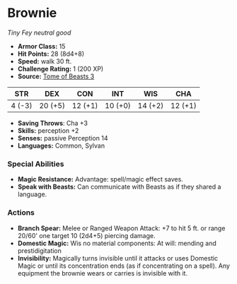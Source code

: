 # Brownie

*Tiny* *Fey* *neutral good*

- **Armor Class:** 15
- **Hit Points:** 28 (8d4+8)
- **Speed:** walk 30 ft.
- **Challenge Rating:** 1 (200 XP)
- **Source:** [Tome of Beasts 3](https://koboldpress.com/kpstore/product/tome-of-beasts-2-for-5th-edition/)

| STR | DEX | CON | INT | WIS | CHA |
| --- | --- | --- | --- | --- | --- |
| 4 (-3) | 20 (+5) | 12 (+1) | 10 (+0) | 14 (+2) | 12 (+1) |

- **Saving Throws**: Cha +3
- **Skills:** perception +2
- **Senses:** passive Perception 14
- **Languages:** Common, Sylvan
### Special Abilities
- **Magic Resistance:** Advantage: spell/magic effect saves.
- **Speak with Beasts:** Can communicate with Beasts as if they shared a language.
### Actions
- **Branch Spear:** Melee or Ranged Weapon Attack: +7 to hit 5 ft. or range 20/60' one target 10 (2d4+5) piercing damage.
- **Domestic Magic:** Wis no material components: At will: mending and prestidigitation
- **Invisibility:** Magically turns invisible until it attacks or uses Domestic Magic or until its concentration ends (as if concentrating on a spell). Any equipment the brownie wears or carries is invisible with it.
